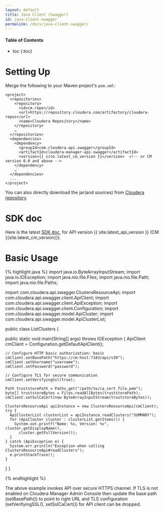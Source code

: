 ```yaml
---
layout: default
title: Java Client (Swagger)
id: java-client-swagger
permalink: /docs/java-client-swagger/
---
```


#### Table of Contents ####

* toc
{:toc}


Setting Up
==========
Merge the following to your Maven project's `pom.xml`:

    <project>
      <repositories>
        <repository>
          <id>cm.repo</id>
          <url>https://repository.cloudera.com/artifactory/cloudera-repos</url>
          <name>Cloudera Repository</name>
        </repository>
        …
      </repositories>
      <dependencies>
        <dependency>
          <groupId>com.cloudera.api.swagger</groupId>
          <artifactId>cloudera-manager-api-swagger</artifactId>
          <version>{{ site.latest_cm_version }}</version>  <!-- or CM version 6.0 and above -->
        </dependency>
        …
      </dependencies>
      ...
    </project>

You can also directly download the jar(and sources) from [Cloudera repository](https://archive.cloudera.com/cm6/{{site.latest_cm_version}}/generic/jar/cm_api/).

SDK doc
=======
Here is the latest [SDK doc](https://archive.cloudera.com/cm6/{{site.latest_cm_version}}/generic/jar/cm_api/swagger-html-sdk-docs/java/README.html),
for API version {{ site.latest_api_version }} (CM {{site.latest_cm_version}}).

Basic Usage
===========

{% highlight java %}
import java.io.ByteArrayInputStream;
import java.io.IOException;
import java.nio.file.Files;
import java.nio.file.Path;
import java.nio.file.Paths;

import com.cloudera.api.swagger.ClustersResourceApi;
import com.cloudera.api.swagger.client.ApiClient;
import com.cloudera.api.swagger.client.ApiException;
import com.cloudera.api.swagger.client.Configuration;
import com.cloudera.api.swagger.model.ApiCluster;
import com.cloudera.api.swagger.model.ApiClusterList;

public class ListClusters {

  public static void main(String[] args) throws IOException {
    ApiClient cmClient = Configuration.getDefaultApiClient();

    // Configure HTTP basic authorization: basic
    cmClient.setBasePath("https://cm-host:7183/api/v30");
    cmClient.setUsername("username");
    cmClient.setPassword("password");

    // Configure TLS for secure communication
    cmClient.setVerifyingSsl(true);

    Path truststorePath = Paths.get("/path/to/ca_cert_file.pem");
    byte[] truststoreBytes = Files.readAllBytes(truststorePath);
    cmClient.setSslCaCert(new ByteArrayInputStream(truststoreBytes));

    ClustersResourceApi apiInstance = new ClustersResourceApi(cmClient);
    try {
      ApiClusterList clusterList = apiInstance.readClusters("SUMMARY");
      for (ApiCluster cluster : clusterList.getItems()) {
        System.out.printf("Name: %s, Version: %s", cluster.getDisplayName(),
          cluster.getFullVersion());
      }
    } catch (ApiException e) {
      System.err.println("Exception when calling ClustersResourceApi#readClusters");
      e.printStackTrace();
    }
  }
}

{% endhighlight %}

The above example invokes API over secure HTTPS channel. If TLS is not enabled on
Cloudera Manager Admin Console then update the base path (setBasePath()) to point to right URL
and TLS configuration (setVerifyingSSL(), setSslCaCert()) for API client can be dropped.

